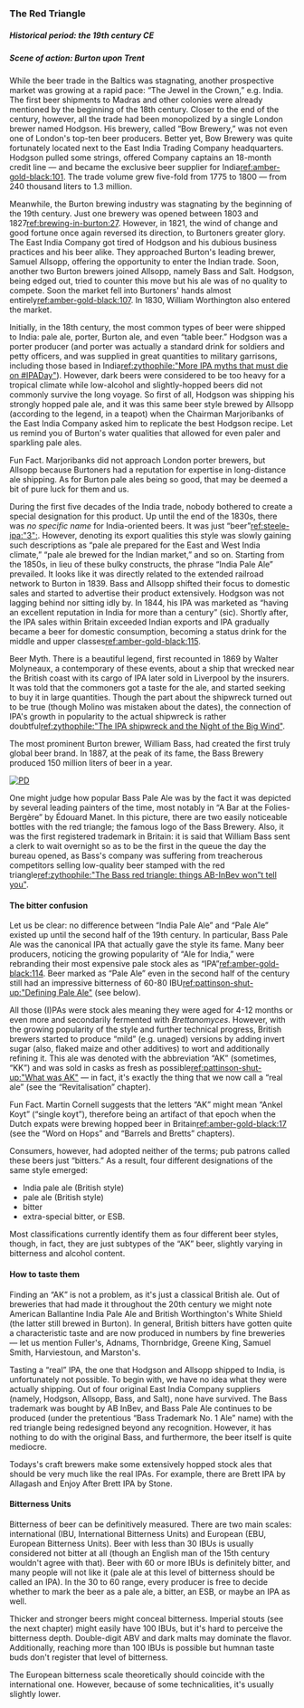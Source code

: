 ### The Red Triangle
##### Historical period: the 19th century CE
##### Scene of action: Burton upon Trent

While the beer trade in the Baltics was stagnating, another prospective market was growing at a rapid pace: “The Jewel in the Crown,” e.g. India. The first beer shipments to Madras and other colonies were already mentioned by the beginning of the 18th century. Closer to the end of the century, however, all the trade had been monopolized by a single London brewer named Hodgson. His brewery, called “Bow Brewery,” was not even one of London's top-ten beer producers. Better yet, Bow Brewery was quite fortunately located next to the East India Trading Company headquarters. Hodgson pulled some strings, offered Company captains an 18-month credit line — and became the exclusive beer supplier for India[ref:amber-gold-black:101](). The trade volume grew five-fold from 1775 to 1800 — from 240 thousand liters to 1.3 million.

Meanwhile, the Burton brewing industry was stagnating by the beginning of the 19th century. Just one brewery was opened between 1803 and 1827[ref:brewing-in-burton:27](). However, in 1821, the wind of change and good fortune once again reversed its direction, to Burtoners greater glory. The East India Company got tired of Hodgson and his dubious business practices and his beer alike. They approached Burton's leading brewer, Samuel Allsopp, offering the opportunity to enter the Indian trade. Soon, another two Burton brewers joined Allsopp, namely Bass and Salt. Hodgson, being edged out, tried to counter this move but his ale was of no quality to compete. Soon the market fell into Burtoners' hands almost entirely[ref:amber-gold-black:107](). In 1830, William Worthington also entered the market.

Initially, in the 18th century, the most common types of beer were shipped to India: pale ale, porter, Burton ale, and even “table beer.” Hodgson was a porter producer (and porter was actually a standard drink for soldiers and petty officers, and was supplied in great quantities to military garrisons, including those based in India[ref:zythophile:"More IPA myths that must die on #IPADay"](https://zythophile.co.uk/2012/08/02/more-ipa-myths-that-must-die-on-ipaday/)). However, dark beers were considered to be too heavy for a tropical climate while low-alcohol and slightly-hopped beers did not commonly survive the long voyage. So first of all, Hodgson was shipping his strongly hopped pale ale, and it was this same beer style brewed by Allsopp (according to the legend, in a teapot) when the Chairman Marjoribanks of the East India Company asked him to replicate the best Hodgson recipe. Let us remind you of Burton's water qualities that allowed for even paler and sparkling pale ales.

Fun Fact. Marjoribanks did not approach London porter brewers, but Allsopp because Burtoners had a reputation for expertise in long-distance ale shipping. As for Burton pale ales being so good, that may be deemed a bit of pure luck for them and us.

During the first five decades of the India trade, nobody bothered to create a  special designation for this product. Up until the end of the 1830s, there was *no specific name* for India-oriented beers. It was just “beer”[ref:steele-ipa:"3":](). However, denoting its export qualities this style was slowly gaining such descriptions as “pale ale prepared for the East and West India climate,” “pale ale brewed for the Indian market,” and so on. Starting from the 1850s, in lieu of these bulky constructs, the phrase “India Pale Ale” prevailed. It looks like it was directly related to the extended railroad network to Burton in 1839. Bass and Allsopp shifted their focus to domestic sales and started to advertise their product extensively. Hodgson was not lagging behind nor sitting idly by. In 1844, his IPA was marketed as “having an excellent reputation in India for more than a century” (sic). Shortly after, the IPA sales within Britain exceeded Indian exports and IPA gradually became a beer for domestic consumption, becoming a status drink for the middle and upper classes[ref:amber-gold-black:115]().

Beer Myth. There is a beautiful legend, first recounted in 1869 by Walter Molyneaux, a contemporary of these events, about a ship that wrecked near the British coast with its cargo of IPA later sold in Liverpool by the insurers. It was told that the commoners got a taste for the ale, and started seeking to buy it in large quantities. Though the part about the shipwreck turned out to be true (though Molino was mistaken about the dates), the connection of IPA's growth in popularity to the actual shipwreck is rather doubtful[ref:zythophile:"The IPA shipwreck and the Night of the Big Wind"](https://zythophile.co.uk/2015/10/12/the-ipa-shipwreck-and-the-night-of-the-big-wind/).

The most prominent Burton brewer, William Bass, had created the first truly global beer brand. In 1887, at the peak of its fame, the Bass Brewery produced 150 million liters of beer in a year.

[![PD](/img/un-bar-aux-folies-bergere.jpg "Édouard Manet. A Bar at the Folies-Bergère, 1882")]()

One might judge how popular Bass Pale Ale was by the fact it was depicted by several leading painters of the time, most notably in “A Bar at the Folies-Bergère” by Édouard Manet. In this picture, there are two easily noticeable bottles with the red triangle; the famous logo of the Bass Brewery. Also, it was the first registered trademark in Britain: it is said that William Bass sent a clerk to wait overnight so as to be the first in the queue the day the bureau opened, as Bass's company was suffering from treacherous competitors selling low-quality beer stamped with the red triangle[ref:zythophile:"The Bass red triangle: things AB-InBev won”t tell you"](https://zythophile.co.uk/2013/06/28/the-bass-red-triangle-things-ab-inbev-wont-tell-you/).

#### The bitter confusion

Let us be clear: no difference between “India Pale Ale” and “Pale Ale” existed up until the second half of the 19th century. In particular, Bass Pale Ale was the canonical IPA that actually gave the style its fame. Many beer producers, noticing the growing popularity of “Ale for India,” were rebranding their most expensive pale stock ales as “IPA”[ref:amber-gold-black:114](). Beer marked as “Pale Ale” even in the second half of the century still had an impressive bitterness of 60-80 IBU[ref:pattinson-shut-up:"Defining Pale Ale"](http://barclayperkins.blogspot.com/2021/09/defining-pale-ale.html) (see below).

All those (I)PAs were stock ales meaning they were aged for 4-12 months or even more and secondarily fermented with *Brettanomyces*. However, with the growing popularity of the style and further technical progress, British brewers started to produce “mild” (e.g. unaged) versions by adding invert sugar (also, flaked maize and other additives) to wort and additionally refining it. This ale was denoted with the abbreviation “AK” (sometimes, “KK”) and was sold in casks as fresh as possible[ref:pattinson-shut-up:"What was AK"](http://barclayperkins.blogspot.com/2021/06/what-was-ak.html) — in fact, it's exactly the thing that we now call a “real ale” (see the “Revitalisation” chapter).

Fun Fact. Martin Cornell suggests that the letters “AK” might mean “Ankel Koyt” (“single koyt”), therefore being an artifact of that epoch when the Dutch expats were brewing hopped beer in Britain[ref:amber-gold-black:17]() (see the “Word on Hops” and “Barrels and Bretts” chapters).

Consumers, however, had adopted neither of the terms; pub patrons called these beers just “bitters.” As a result, four different designations of the same style emerged:
  * India pale ale (British style)
  * pale ale (British style)
  * bitter
  * extra-special bitter, or ESB.

Most classifications currently identify them as four different beer styles, though, in fact, they are just subtypes of the “AK” beer, slightly varying in bitterness and alcohol content.

#### How to taste them

Finding an “AK” is not a problem, as it's just a classical British ale. Out of breweries that had made it throughout the 20th century we might note American Ballantine India Pale Ale and British Worthington's White Shield (the latter still brewed in Burton). In general, British bitters have gotten quite a characteristic taste and are now produced in numbers by fine breweries — let us mention Fuller's, Adnams, Thornbridge, Greene King, Samuel Smith, Harviestoun, and Marston's.

Tasting a “real” IPA, the one that Hodgson and Allsopp shipped to India, is unfortunately not possible. To begin with, we have no idea what they were actually shipping. Out of four original East India Company suppliers (namely, Hodgson, Allsopp, Bass, and Salt), none have survived. The Bass trademark was bought by AB InBev, and Bass Pale Ale continues to be produced (under the pretentious “Bass Trademark No. 1 Ale” name) with the red triangle being redesigned beyond any recognition. However, it has nothing to do with the original Bass, and furthermore, the beer itself is quite mediocre.

Todays's craft brewers make some extensively hopped stock ales that should be very much like the real IPAs. For example, there are Brett IPA by Allagash and Enjoy After Brett IPA by Stone.

#### Bitterness Units

Bitterness of beer can be definitively measured. There are two main scales: international (IBU, International Bitterness Units) and European (EBU, European Bitterness Units). Beer with less than 30 IBUs is usually considered not bitter at all (though an English man of the 15th century wouldn't agree with that). Beer with 60 or more IBUs is definitely bitter, and many people will not like it (pale ale at this level of bitterness should be called an IPA). In the 30 to 60 range, every producer is free to decide whether to mark the beer as a pale ale, a bitter, an ESB, or maybe an IPA as well.

Thicker and stronger beers might conceal bitterness. Imperial stouts (see the next chapter) might easily have 100 IBUs, but it's hard to perceive the bitterness depth. Double-digit ABV and dark malts may dominate the flavor. Additionally, reaching more than 100 IBUs is possible but humnan taste buds don't register that level of bitterness.

The European bitterness scale theoretically should coincide with the international one. However, because of some technicalities, it's usually slightly lower.